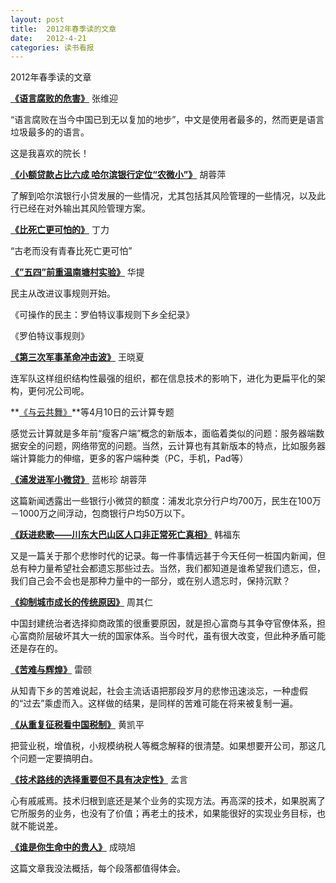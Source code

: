 ```yaml
---
layout: post
title:  2012年春季读的文章
date:   2012-4-21
categories: 读书看报
---
```


2012年春季读的文章

**[《语言腐败的危害》](http://www.eeo.com.cn/2012/0504/225816.shtml)**  张维迎

“语言腐败在当今中国已到无以复加的地步”，中文是使用者最多的，然而更是语言垃圾最多的的语言。

这是我喜欢的院长！

<!--more-->

**[《小额贷款占比六成 哈尔滨银行定位“农微小”》](http://www.eeo.com.cn/2012/0519/226697.shtml)**  胡蓉萍

了解到哈尔滨银行小贷发展的一些情况，尤其包括其风险管理的一些情况，以及此行已经在对外输出其风险管理方案。

**[《比死亡更可怕的》](http://www.eeo.com.cn/2012/0509/226111.shtml)**  丁力

“古老而没有青春比死亡更可怕”

**[《”五四”前重温南塘村实验》](http://www.eeo.com.cn/2012/0502/225715.shtml)**  华提

民主从改进议事规则开始。

《可操作的民主：罗伯特议事规则下乡全纪录》

《罗伯特议事规则》

**[《第三次军事革命冲击波》](http://www.eeo.com.cn/2012/0420/224807.shtml)**  王晓夏

连军队这样组织结构性最强的组织，都在信息技术的影响下，进化为更扁平化的架构，更何况公司呢。

**[《与云共舞》](http://www.eeo.com.cn/2012/0410/224233.shtml)**等4月10日的云计算专题

感觉云计算就是多年前“瘦客户端”概念的新版本，面临着类似的问题：服务器端数据安全的问题，网络带宽的问题。当然，云计算也有其新版本的特点，比如服务器端计算能力的伸缩，更多的客户端种类（PC，手机，Pad等）

**[《浦发进军小微贷》](http://www.eeo.com.cn/2012/0418/224654.shtml)**  蓝彬珍  胡蓉萍

这篇新闻透露出一些银行小微贷的额度：浦发北京分行户均700万，民生在100万－1000万之间浮动，包商银行户均50万以下。

**[《跃进悲歌——川东大巴山区人口非正常死亡真相》](http://www.eeo.com.cn/2012/0413/224408.shtml)**  韩福东

又是一篇关于那个悲惨时代的记录。每一件事情远甚于今天任何一桩国内新闻，但总有种力量希望社会都遗忘那些过去。当然，我们都知道是谁希望我们遗忘，但，我们自己会不会也是那种力量中的一部分，或在别人遗忘时，保持沉默？

**[《抑制城市成长的传统原因》](http://www.eeo.com.cn/2012/0406/224115.shtml)**  周其仁

中国封建统治者选择抑商政策的很重要原因，就是担心富商与其争夺官僚体系，担心富商阶层破坏其大一统的国家体系。当今时代，虽有很大改变，但此种矛盾可能还是存在的。

**[《苦难与辉煌》](http://www.eeo.com.cn/2012/0330/223878.shtml)**  雷颐

从知青下乡的苦难说起，社会主流话语把那段岁月的悲惨迅速淡忘，一种虚假的“过去”乘虚而入。这样做的结果，是同样的苦难可能在将来被复制一遍。

**[《从重复征税看中国税制》](http://www.eeo.com.cn/2012/0326/223574.shtml)**  黄凯平

把营业税，增值税，小规模纳税人等概念解释的很清楚。如果想要开公司，那这几个问题一定要搞明白。

**[《技术路线的选择重要但不具有决定性》](http://blog.csdn.net/myan/article/details/3247071)**  孟言

心有戚戚焉。技术归根到底还是某个业务的实现方法。再高深的技术，如果脱离了它所服务的业务，也没有了价值；再老土的技术，如果能很好的实现业务目标，也就不能说差。

**[《谁是你生命中的贵人》](http://blog.csdn.net/cxxsoft/article/details/7393871)**  成晓旭

这篇文章我没法概括，每个段落都值得体会。
